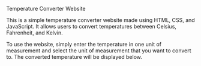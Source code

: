 Temperature Converter Website


This is a simple temperature converter website made using HTML, CSS, and JavaScript. It allows users to convert temperatures between Celsius, Fahrenheit, and Kelvin.

To use the website, simply enter the temperature in one unit of measurement and select the unit of measurement that you want to convert to. The converted temperature will be displayed below.


